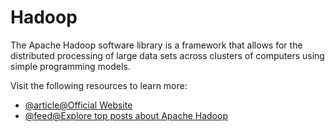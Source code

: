 # Hadoop

The Apache Hadoop software library is a framework that allows for the distributed processing of large data sets across clusters of computers using simple programming models.

Visit the following resources to learn more:

- [@article@Official Website](https://hadoop.apache.org/)
- [@feed@Explore top posts about Apache Hadoop](https://app.daily.dev/tags/apache-hadoop?ref=roadmapsh)
